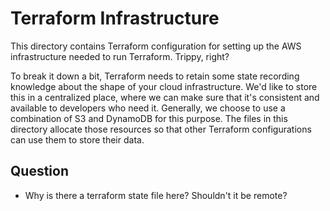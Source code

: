 # Terraform Infrastructure

This directory contains Terraform configuration for setting up the AWS infrastructure needed to run
Terraform. Trippy, right?

To break it down a bit, Terraform needs to retain some state recording knowledge about the shape of
your cloud infrastructure. We'd like to store this in a centralized place, where we can make sure
that it's consistent and available to developers who need it. Generally, we choose to use a
combination of S3 and DynamoDB for this purpose. The files in this directory allocate those
resources so that other Terraform configurations can use them to store their data.

## Question

* Why is there a terraform state file here? Shouldn't it be remote?